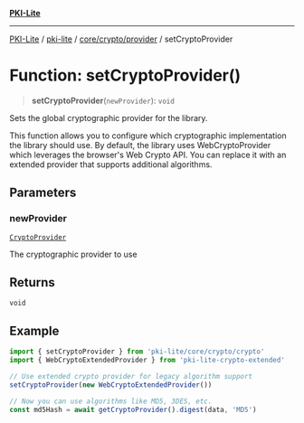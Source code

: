 [**PKI-Lite**](../../../../../README.md)

---

[PKI-Lite](../../../../../README.md) / [pki-lite](../../../../README.md) / [core/crypto/provider](../README.md) / setCryptoProvider

# Function: setCryptoProvider()

> **setCryptoProvider**(`newProvider`): `void`

Sets the global cryptographic provider for the library.

This function allows you to configure which cryptographic implementation
the library should use. By default, the library uses WebCryptoProvider
which leverages the browser's Web Crypto API. You can replace it with
an extended provider that supports additional algorithms.

## Parameters

### newProvider

[`CryptoProvider`](../../types/interfaces/CryptoProvider.md)

The cryptographic provider to use

## Returns

`void`

## Example

```typescript
import { setCryptoProvider } from 'pki-lite/core/crypto/crypto'
import { WebCryptoExtendedProvider } from 'pki-lite-crypto-extended'

// Use extended crypto provider for legacy algorithm support
setCryptoProvider(new WebCryptoExtendedProvider())

// Now you can use algorithms like MD5, 3DES, etc.
const md5Hash = await getCryptoProvider().digest(data, 'MD5')
```
